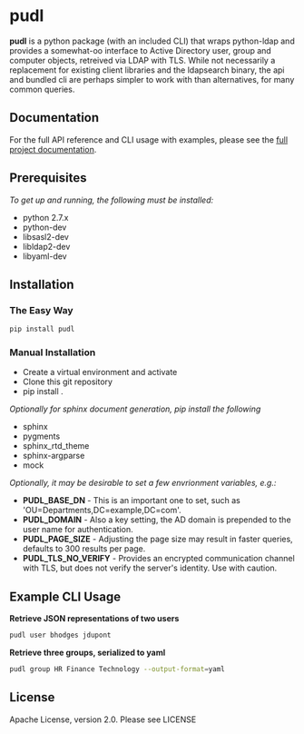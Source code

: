 pudl
======
**pudl** is a python package (with an included CLI) that wraps python-ldap and provides a somewhat-oo interface to Active Directory user, group and computer objects, retreived via LDAP with TLS. While not necessarily a replacement for existing client libraries and the ldapsearch binary, the api and bundled cli are perhaps simpler to work with than alternatives, for many
common queries.

Documentation
--------------
For the full API reference and CLI usage with examples, please see the [full project documentation](http://zulily.github.io/pudl/).

Prerequisites
--------------

*To get up and running, the following must be installed:*

+ python 2.7.x
+ python-dev
+ libsasl2-dev
+ libldap2-dev
+ libyaml-dev

Installation
------------

### The Easy Way
```bash
pip install pudl
```

### Manual Installation
+ Create a virtual environment and activate
+ Clone this git repository
+ pip install .

*Optionally for sphinx document generation, pip install the following*

+ sphinx
+ pygments
+ sphinx_rtd_theme
+ sphinx-argparse
+ mock

*Optionally, it may be desirable to set a few envrionment variables, e.g.:*

+ **PUDL_BASE_DN** - This is an important one to set, such as 'OU=Departments,DC=example,DC=com'.
+ **PUDL_DOMAIN** - Also a key setting, the AD domain is prepended to the user name for authentication.
+ **PUDL_PAGE_SIZE** - Adjusting the page size may result in faster queries, defaults to 300 results per page.
+ **PUDL_TLS_NO_VERIFY** - Provides an encrypted communication channel with TLS, but does not verify the server's identity.  Use with caution.

Example CLI Usage
-----------------
**Retrieve JSON representations of two users**

```bash
pudl user bhodges jdupont
```
**Retrieve three groups, serialized to yaml**

```bash
pudl group HR Finance Technology --output-format=yaml
```

License
-------
Apache License, version 2.0.  Please see LICENSE
